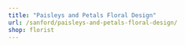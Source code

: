 ```yaml
---
title: "Paisleys and Petals Floral Design"
url: /sanford/paisleys-and-petals-floral-design/
shop: florist
---
```

